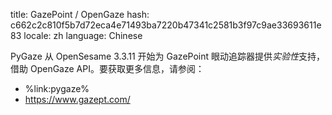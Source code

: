 title: GazePoint / OpenGaze
hash: c662c2c810f5b7d72eca4e71493ba7220b47341c2581b3f97c9ae33693611e83
locale: zh
language: Chinese

PyGaze 从 OpenSesame 3.3.11 开始为 GazePoint 眼动追踪器提供*实验性*支持，借助 OpenGaze API。要获取更多信息，请参阅：

- %link:pygaze%
- <https://www.gazept.com/>